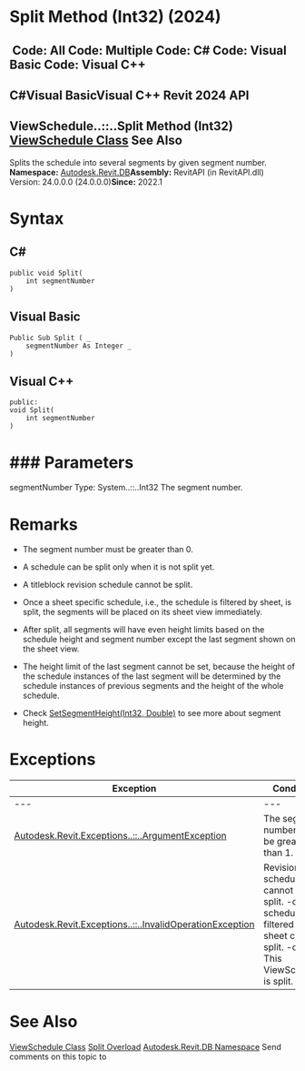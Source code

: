 # Split Method (Int32) (2024)

﻿
 Code: All Code: Multiple Code: C# Code: Visual Basic Code: Visual C++   
---  
C#Visual BasicVisual C++
Revit 2024 API  
---  
ViewSchedule..::..Split Method (Int32)  
[ViewSchedule Class](0dae24ba-5dcb-9a34-cccc-0cf8cc52bcd3.md "ViewSchedule Class") See Also  
---  
Splits the schedule into several segments by given segment number. 
**Namespace:** [Autodesk.Revit.DB](87546ba7-461b-c646-cbb1-2cb8f5bff8b2.md "Autodesk.Revit.DB Namespace")**Assembly:** RevitAPI (in RevitAPI.dll) Version: 24.0.0.0 (24.0.0.0)**Since:** 2022.1 
# Syntax
C#  
---  
```text
public void Split(
	int segmentNumber
)
```
  
Visual Basic  
---  
```text
Public Sub Split ( _
	segmentNumber As Integer _
)
```
  
Visual C++  
---  
```text
public:
void Split(
	int segmentNumber
)
```
  
# ### Parameters
segmentNumber
    Type: System..::..Int32 The segment number. 
# Remarks
  * The segment number must be greater than 0.
  * A schedule can be split only when it is not split yet.
  * A titleblock revision schedule cannot be split.
  * Once a sheet specific schedule, i.e., the schedule is filtered by sheet, is split, the segments will be placed on its sheet view immediately.

  * After split, all segments will have even height limits based on the schedule height and segment number except the last segment shown on the sheet view.
  * The height limit of the last segment cannot be set, because the height of the schedule instances of the last segment will be determined by the schedule instances of previous segments and the height of the whole schedule.
  * Check [SetSegmentHeight(Int32, Double)](a1f5c540-42a8-a236-7b97-dbf027a7c5d7.md "SetSegmentHeight Method") to see more about segment height.

# Exceptions
| Exception | Condition |
| --- | --- |
| --- | --- |
| [Autodesk.Revit.Exceptions..::..ArgumentException](2e6e4206-97a8-dd4b-df5d-4269f4bb6088.md "ArgumentException Class") | The segment number must be greater than 1. |
| [Autodesk.Revit.Exceptions..::..InvalidOperationException](9e715f03-3884-e539-4dd6-8d7545733adc.md "InvalidOperationException Class") | Revision schedules cannot be split. -or- A schedule filtered by sheet can't be split. -or- This ViewSchedule is split. |

# See Also
[ViewSchedule Class](0dae24ba-5dcb-9a34-cccc-0cf8cc52bcd3.md "ViewSchedule Class")
[Split Overload](5d8197cc-86c5-5f08-f0e1-d5c996e97795.md "Split Method")
[Autodesk.Revit.DB Namespace](87546ba7-461b-c646-cbb1-2cb8f5bff8b2.md "Autodesk.Revit.DB Namespace")
Send comments on this topic to 